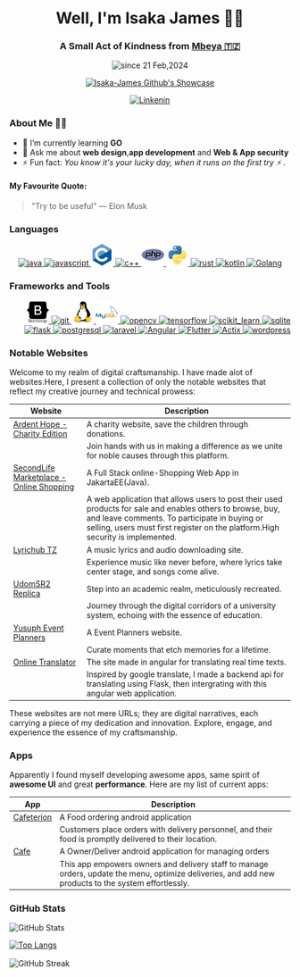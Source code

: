 <div align="center">
  <h1>Well, I'm Isaka James 🤵‍♂️</h1>
  <h3>A Small  Act of Kindness from <a href='https://www.mbeya.go.tz/'>Mbeya 🇹🇿</a></h3>
  
  <p>
    <img src="https://komarev.com/ghpvc/?username=isaka-james&label=Profile%20views&color=0e75b6&style=flat" alt="since 21 Feb,2024" />
  </p>
  
  <p>
    <a href="https://github.com/ryo-ma/github-profile-trophy">
      <img src="https://github-profile-trophy.vercel.app/?username=isaka-james&no-frame=true&no-frame=true&column=4&margin-w=15&margin-h=15" alt="Isaka-James Github's Showcase" />
    </a>
  </p>
  
  <p>
    <a href="https://www.linkedin.com/in/isaac-james-0297a8247" target="_blank">
      <img src="https://www.edigitalagency.com.au/wp-content/uploads/Linkedin-logo-png.png" alt="Linkenin" width="120" height="40" />
    </a>
  </p>
</div>

### About Me 🤵‍♂️

- 🌱 I’m currently learning **GO**
- 💬 Ask me about **web design**,**app development** and **Web & App security**
- ⚡ Fun fact: *You know it's your lucky day, when it runs on the first try ⚡* .

#### My Favourite Quote:
> "Try to be useful"
— Elon Musk


### Languages

<p align="center">
  <a href="https://www.java.com/en/" target="_blank" rel="noreferrer" title="since 2018">
    <img src="https://upload.wikimedia.org/wikipedia/en/thumb/3/30/Java_programming_language_logo.svg/121px-Java_programming_language_logo.svg.png" alt="java " width="40" height="40" />
  </a>
  <a href="https://developer.mozilla.org/en-US/docs/Web/JavaScript" target="_blank" rel="noreferrer" title="since 2016">
    <img src="https://upload.wikimedia.org/wikipedia/commons/thumb/6/6a/JavaScript-logo.png/600px-JavaScript-logo.png" alt="javascript " width="40" height="40" />
  </a>
  <a href="https://www.cprogramming.com/" target="_blank" rel="noreferrer" title="since 2019">
    <img src="https://raw.githubusercontent.com/devicons/devicon/master/icons/c/c-original.svg" alt="c " width="40" height="40" />
  </a>
    <a href="https://www.cplusplus.com/" target="_blank" rel="noreferrer" title="since 2016">
    <img src="https://upload.wikimedia.org/wikipedia/commons/thumb/1/18/ISO_C%2B%2B_Logo.svg/640px-ISO_C%2B%2B_Logo.svg.png" alt="c++ " width="40" height="40" />
  </a>
  <a href="https://www.php.net" target="_blank" rel="noreferrer" title="since 2016">
    <img src="https://raw.githubusercontent.com/devicons/devicon/master/icons/php/php-original.svg" alt="php " width="40" height="40" />
  </a>
  <a href="https://www.python.org" target="_blank" rel="noreferrer" title="since 2016">
    <img src="https://raw.githubusercontent.com/devicons/devicon/master/icons/python/python-original.svg" alt="python " width="40" height="40" />
  </a>
  <a href='https://www.rust-lang.org/' title="since 2022">
    <img src="https://upload.wikimedia.org/wikipedia/commons/d/d5/Rust_programming_language_black_logo.svg" alt="rust " width="40" height="40" />
  </a>
  <a href='https://kotlinlang.org/' title="since July 2022">
    <img src="https://seeklogo.com/images/K/kotlin-logo-E4C9B2C4CF-seeklogo.com.png" alt="kotlin " width="100" height="40" />
  </a>
 <a href='https://go.dev/' title="since January 2024">
    <img src="https://upload.wikimedia.org/wikipedia/commons/thumb/0/05/Go_Logo_Blue.svg/640px-Go_Logo_Blue.svg.png" alt="Golang " width="100" height="40" />
  </a>

</p>

### Frameworks and Tools
<p align="right">
  <a href="https://getbootstrap.com" target="_blank" rel="noreferrer" title="since 2019">
    <img src="https://raw.githubusercontent.com/devicons/devicon/master/icons/bootstrap/bootstrap-plain-wordmark.svg" alt="bootstrap " width="40" height="40" />
  </a>
  <a href="https://git-scm.com/" target="_blank" rel="noreferrer" title="since 2019">
    <img src="https://www.vectorlogo.zone/logos/git-scm/git-scm-icon.svg" alt="git " width="40" height="40" />
  </a>
  <a href="https://www.linux.org/" target="_blank" rel="noreferrer" title="since 2019">
    <img src="https://raw.githubusercontent.com/devicons/devicon/master/icons/linux/linux-original.svg" alt="linux " width="40" height="40" />
  </a>
  <a href="https://www.mysql.com/" target="_blank" rel="noreferrer" title="since 2017">
    <img src="https://raw.githubusercontent.com/devicons/devicon/master/icons/mysql/mysql-original-wordmark.svg" alt="mysql " width="40" height="40" />
  </a>
  <a href="https://opencv.org/" target="_blank" rel="noreferrer" title=" since 2022">
    <img src="https://www.vectorlogo.zone/logos/opencv/opencv-icon.svg" alt="opencv" width="40" height="40" />
  </a>
  <a href="https://tensorflow.org/" target="_blank" rel="noreferrer" title=" since 2022">
    <img src="https://editor.analyticsvidhya.com/uploads/22024tf.png" alt="tensorflow" width="40" height="40" />
  </a>
  <a href="https://scikit-learn.org/" target="_blank" rel="noreferrer" title="since 2021">
    <img src="https://upload.wikimedia.org/wikipedia/commons/0/05/Scikit_learn_logo_small.svg" alt="scikit_learn " width="40" height="40" />
  </a>
  <a href="https://www.sqlite.org/" target="_blank" rel="noreferrer"title="since 2019">
    <img src="https://www.vectorlogo.zone/logos/sqlite/sqlite-icon.svg" alt="sqlite " width="40" height="40" />
  </a>
  <a href='https://flask.palletsprojects.com' title="since 2022">
    <img src="https://www.nicepng.com/png/detail/98-984992_flask-web-framework.png" alt="flask " width="40" height="40" />
  </a>
  <a href='https://www.postgresql.org/' title="since 2022">
    <img src="https://upload.wikimedia.org/wikipedia/commons/thumb/2/29/Postgresql_elephant.svg/540px-Postgresql_elephant.svg.png" alt="postgresql " width="40" height="40" />
  </a>
  <a href='https://laravel.com/' title="since August 2023">
    <img src="https://cdn.icon-icons.com/icons2/2699/PNG/512/laravel_logo_icon_170314.png" alt="laravel " width="100" height="40" />
  </a>
  <a href='https://angular.io/' title="since January 2024">
    <img src="https://upload.wikimedia.org/wikipedia/commons/c/cf/Angular_full_color_logo.svg" alt="Angular " width="100" height="40" />
  </a>
  <a href='https:flutter.dev/' title="since August 2023">
    <img src="https://upload.wikimedia.org/wikipedia/commons/1/17/Google-flutter-logo.png" alt="Flutter " width="100" height="40" />
  </a>
  <a href='https://actix.rs/' title="since December 2023">
    <img src="https://actix.rs/img/logo.png" alt="Actix " width="40" height="40" />
  </a>
  <a href='https://wordpress.org/' title="since February 2024">
    <img src="https://www.freepnglogos.com/uploads/wordpress-logo-png/wordpress-logo-png-transparent-4.png" alt="wordpress " width="100" height="50" />
  </a>

</p>

### Notable Websites

Welcome to my realm of digital craftsmanship. I have made alot of websites.Here, I present a collection of only the notable websites that reflect my creative journey and technical prowess:

| Website                         | Description                                                                                   |
|---------------------------------|-----------------------------------------------------------------------------------------------|
| [Ardent Hope - Charity Edition](https://ardenthope.vercel.app)   | A charity website, save the children through donations.                                                  |
|                                 | Join hands with us in making a difference as we unite for noble causes through this platform. |
| [SecondLife Marketplace - Online Shopping](https://github.com/isaka-james/secondlifemarketplace)   | A Full Stack online-Shopping Web App in JakartaEE(Java).|
|                                 | A web application that allows users to post their used products for sale and enables others to browse, buy, and leave comments. To participate in buying or selling, users must first register on the platform.High security is implemented. |
| [Lyrichub TZ](https://lyrichubtz.000webhostapp.com)               | A music lyrics and audio downloading site.                                       |
|                                 | Experience music like never before, where lyrics take center stage, and songs come alive.     |
| [UdomSR2 Replica](https://udomsr2.000webhostapp.com)              | Step into an academic realm, meticulously recreated.                                         |
|                                 | Journey through the digital corridors of a university system, echoing with the essence of education. |
| [Yusuph Event Planners](https://yusuph-event-planners.vercel.app)| A Event Planners website. |
|                                 | Curate moments that etch memories for a lifetime.                                           |
| [Online Translator](https://translator-angular.vercel.app/)                     | The site made in angular for translating real time texts.                  |
|                                 | Inspired by google translate, I made a backend api for translating using Flask, then intergrating with this angular web application.                           |

These websites are not mere URLs; they are digital narratives, each carrying a piece of my dedication and innovation. Explore, engage, and experience the essence of my craftsmanship.


### Apps

Apparently I found myself developing awesome apps, same spirit of **awesome UI** and great **performance**. Here are my list of current apps:

| App                         | Description                                                                                   |
|---------------------------------|-----------------------------------------------------------------------------------------------|
| [Cafeterion](https://github.com/isaka-james/cafeterion-customers-app)   | A Food ordering android application                                    |
|                                 | Customers place orders with delivery personnel, and their food is promptly delivered to their location.  |
| [Cafe](https://github.com/isaka-james/cafe-owner-android-application)   | A Owner/Deliver android application for managing orders                |
|                                  | This app empowers owners and delivery staff to manage orders, update the menu, optimize deliveries, and add new products to the system effortlessly.                |


### GitHub Stats

![GitHub Stats](https://github-readme-stats.vercel.app/api?username=isaka-james&count_private=true&show_icons=true)

[![Top Langs](https://github-readme-stats.vercel.app/api/top-langs/?username=isaka-james&langs_count=8)](https://github.com/isaka-james/github-readme-stats)

<p>
  <img align="center" src="https://github-readme-streak-stats.herokuapp.com/?user=isaka-james" alt="GitHub Streak" />
</p>
